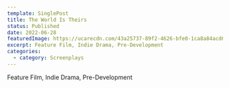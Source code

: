 ```yaml
---
template: SinglePost
title: The World Is Theirs
status: Published
date: 2022-06-28
featuredImage: https://ucarecdn.com/43a25737-89f2-4626-bfe0-1ca8a84acd65/
excerpt: Feature Film, Indie Drama, Pre-Development
categories:
  - category: Screenplays
---
```

Feature Film, Indie Drama, Pre-Development
